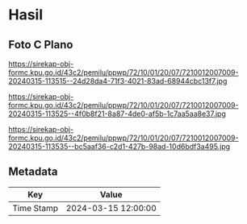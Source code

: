 # Hasil

## Foto C Plano

https://sirekap-obj-formc.kpu.go.id/43c2/pemilu/ppwp/72/10/01/20/07/7210012007009-20240315-113515--24d28da4-71f3-4021-83ad-68944cbc13f7.jpg

https://sirekap-obj-formc.kpu.go.id/43c2/pemilu/ppwp/72/10/01/20/07/7210012007009-20240315-113525--4f0b8f21-8a87-4de0-af5b-1c7aa5aa8e37.jpg

https://sirekap-obj-formc.kpu.go.id/43c2/pemilu/ppwp/72/10/01/20/07/7210012007009-20240315-113535--bc5aaf36-c2d1-427b-98ad-10d6bdf3a495.jpg


## Metadata

| Key        | Value               |
| ---------- | ------------------- |
| Time Stamp | 2024-03-15 12:00:00 |



